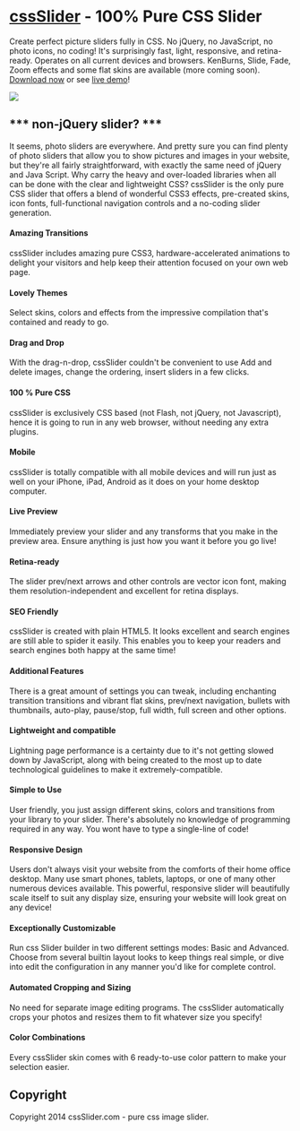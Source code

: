 # [cssSlider](http://cssslider.com/) - 100% Pure CSS Slider
Create perfect picture sliders fully in CSS. No jQuery, no JavaScript, no photo icons, no coding! It's surprisingly fast, light, responsive, and retina-ready. 
Operates on all current devices and browsers. KenBurns, Slide, Fade, Zoom effects and some flat skins are available (more coming soon). 
[Download now](http://cssslider.com/) or see [live demo](http://cssslider.com/#demos)!

<a href="http://cssslider.com/">
  <img src="http://cssslider.com/sliders/css1.jpg">
</a>
 
## *** non-jQuery slider? ***
It seems, photo sliders are everywhere. And pretty sure you can find plenty of photo sliders that allow you to show pictures and images in your website, but they're all fairly straightforward, with exactly the same need of jQuery and Java Script. Why carry the heavy and over-loaded libraries when all can be done with the clear and lightweight CSS? cssSlider is the only pure CSS slider that offers a blend of wonderful CSS3 effects, pre-created skins, icon fonts, full-functional navigation controls and a no-coding slider generation.

#### Amazing Transitions
cssSlider includes amazing pure CSS3, hardware-accelerated animations to delight your visitors and help keep their attention focused on your own web page.

#### Lovely Themes
Select skins, colors and effects from the impressive compilation that's contained and ready to go.

#### Drag and Drop
With the drag-n-drop, cssSlider couldn't be convenient to use Add and delete images, change the ordering, insert sliders in a few clicks.

#### 100 % Pure CSS
cssSlider is exclusively CSS based (not Flash, not jQuery, not Javascript), hence it is going to run in any web browser, without needing any extra plugins.

#### Mobile
cssSlider is totally compatible with all mobile devices and will run just as well on your iPhone, iPad, Android as it does on your home desktop computer.

#### Live Preview
Immediately preview your slider and any transforms that you make in the preview area. Ensure anything is just how you want it before you go live!

#### Retina-ready
The slider prev/next arrows and other controls are vector icon font, making them resolution-independent and excellent for retina displays.

#### SEO Friendly
cssSlider is created with plain HTML5. It looks excellent and search engines are still able to spider it easily. This enables you to keep your readers and search engines both happy at the same time!

#### Additional Features
There is a great amount of settings you can tweak, including enchanting transition transitions and vibrant flat skins, prev/next navigation, bullets with thumbnails, auto-play, pause/stop, full width, full screen and other options.

#### Lightweight and compatible
Lightning page performance is a certainty due to it's not getting slowed down by JavaScript, along with being created to the most up to date technological guidelines to make it extremely-compatible.

#### Simple to Use
User friendly, you just assign different skins, colors and transitions from your library to your slider. There's absolutely no knowledge of programming required in any way. You wont have to type a single-line of code!

#### Responsive Design
Users don't always visit your website from the comforts of their home office desktop. Many use smart phones, tablets, laptops, or one of many other numerous devices available. This powerful, responsive  slider will beautifully scale itself to suit any display size, ensuring your website will look great on any device!

#### Exceptionally Customizable
Run css Slider builder in two different settings modes: Basic and Advanced. Choose from several builtin layout looks to keep things real simple, or dive into edit the configuration in any manner you'd like for complete control.

#### Automated Cropping and Sizing
No need for separate image editing programs. The cssSlider automatically crops your photos and resizes them to fit whatever size you specify!

#### Color Combinations
Every cssSlider skin comes with 6 ready-to-use color pattern to make your selection easier.


## Copyright

Copyright 2014 cssSlider.com - pure css image slider.
